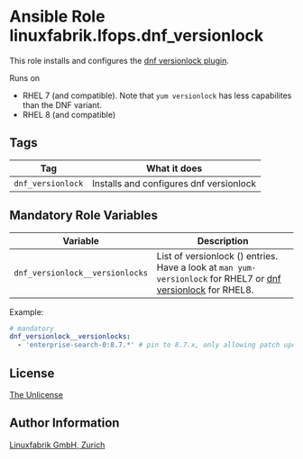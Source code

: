 # Ansible Role linuxfabrik.lfops.dnf_versionlock
This role installs and configures the [dnf versionlock plugin](https://dnf-plugins-core.readthedocs.io/en/latest/versionlock.html).

Runs on

* RHEL 7 (and compatible). Note that `yum versionlock` has less capabilites than the DNF variant.
* RHEL 8 (and compatible)


## Tags

| Tag               | What it does                            |
| ---               | ------------                            |
| `dnf_versionlock` | Installs and configures dnf versionlock |


## Mandatory Role Variables

| Variable | Description |
| -------- | ----------- |
| `dnf_versionlock__versionlocks` | List of versionlock (<package-name-spec>) entries. Have a look at `man yum-versionlock` for RHEL7 or [dnf versionlock](https://dnf-plugins-core.readthedocs.io/en/latest/versionlock.html) for RHEL8. |

Example:
```yaml
# mandatory
dnf_versionlock__versionlocks:
  - 'enterprise-search-0:8.7.*' # pin to 8.7.x, only allowing patch updates. only works on RHEL8
```


## License

[The Unlicense](https://unlicense.org/)


## Author Information

[Linuxfabrik GmbH, Zurich](https://www.linuxfabrik.ch)
